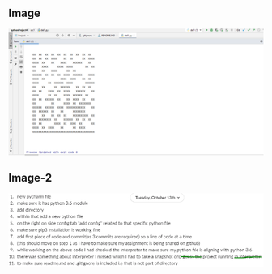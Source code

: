 ## Image

![datamatrixIimage](image/del1-image.PNG)

## Image-2

![Requirements](image/project-req-pycharm-py3.6.PNG)
